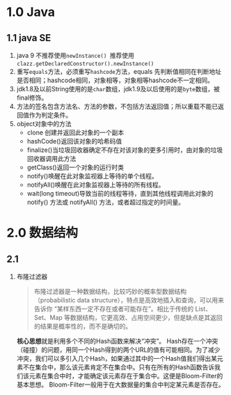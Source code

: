 # 1.0 Java

## 1.1 java SE

1. java 9 不推荐使用`newInstance() `推荐使用`clazz.getDeclaredConstructor().newInstance()`
2. 重写`equals`方法，必须重写`hashcode`方法，equals 先判断值相同在判断地址是否相同；hashcode相同，对象相等，对象相等hashcode不一定相同。
3. jdk1.8及以前String使用的是`char`数组，jdk1.9及以后使用的是`byte`数组，被final修饰。
4. 方法的签名包含方法名、方法的参数，不包括方法返回值；所以重载不能已返回值作为判定条件。
5. object对象中的方法
   - clone 创建并返回此对象的一个副本
   - hashCode()返回该对象的哈希码值
   - finalize()当垃圾回收器确定不存在对该对象的更多引用时，由对象的垃圾回收器调用此方法
   - getClass()返回一个对象的运行时类
   - notify()唤醒在此对象监视器上等待的单个线程。
   -  notifyAll()唤醒在此对象监视器上等待的所有线程。
   - wait(long timeout)导致当前的线程等待，直到其他线程调用此对象的 notify() 方法或 notifyAll() 方法，或者超过指定的时间量。

# 2.0 数据结构

## 2.1 

1. 布隆过滤器

   >布隆过滤器是一种数据结构，比较巧妙的概率型数据结构（probabilistic data structure），特点是高效地插入和查询，可以用来告诉你 “某样东西一定不存在或者可能存在”。相比于传统的 List、Set、Map 等数据结构，它更高效、占用空间更少，但是缺点是其返回的结果是概率性的，而不是确切的。

   **核心思想**就是利用多个不同的Hash函数来解决“冲突”。
   Hash存在一个冲突（碰撞）的问题，用同一个Hash得到的两个URL的值有可能相同。为了减少冲突，我们可以多引入几个Hash，如果通过其中的一个Hash值我们得出某元素不在集合中，那么该元素肯定不在集合中。只有在所有的Hash函数告诉我们该元素在集合中时，才能确定该元素存在于集合中。这便是Bloom-Filter的基本思想。
   Bloom-Filter一般用于在大数据量的集合中判定某元素是否存在。